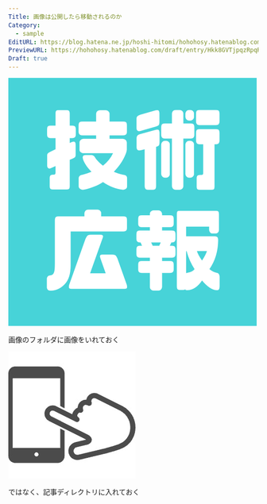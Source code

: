 ```yaml
---
Title: 画像は公開したら移動されるのか
Category:
  - sample
EditURL: https://blog.hatena.ne.jp/hoshi-hitomi/hohohosy.hatenablog.com/atom/entry/6801883189127971577
PreviewURL: https://hohohosy.hatenablog.com/draft/entry/Hkk8GVTjpqzRpqRdjSD8QqZcoH8
Draft: true
---
```




![alt text](./techpr.png) 



画像のフォルダに画像をいれておく

![alt text](./フリックのハンド付きのスマホアイコン素材のコピー.jpeg) 

ではなく、記事ディレクトリに入れておく



